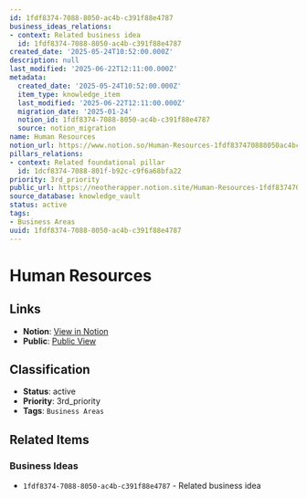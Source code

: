 ```yaml
---
id: 1fdf8374-7088-8050-ac4b-c391f88e4787
business_ideas_relations:
- context: Related business idea
  id: 1fdf8374-7088-8050-ac4b-c391f88e4787
created_date: '2025-05-24T10:52:00.000Z'
description: null
last_modified: '2025-06-22T12:11:00.000Z'
metadata:
  created_date: '2025-05-24T10:52:00.000Z'
  item_type: knowledge_item
  last_modified: '2025-06-22T12:11:00.000Z'
  migration_date: '2025-01-24'
  notion_id: 1fdf8374-7088-8050-ac4b-c391f88e4787
  source: notion_migration
name: Human Resources
notion_url: https://www.notion.so/Human-Resources-1fdf837470888050ac4bc391f88e4787
pillars_relations:
- context: Related foundational pillar
  id: 1dcf8374-7088-801f-b92c-c9f6a68bfa22
priority: 3rd_priority
public_url: https://neotherapper.notion.site/Human-Resources-1fdf837470888050ac4bc391f88e4787
source_database: knowledge_vault
status: active
tags:
- Business Areas
uuid: 1fdf8374-7088-8050-ac4b-c391f88e4787
---
```


# Human Resources

## Links

- **Notion**: [View in Notion](https://www.notion.so/Human-Resources-1fdf837470888050ac4bc391f88e4787)
- **Public**: [Public View](https://neotherapper.notion.site/Human-Resources-1fdf837470888050ac4bc391f88e4787)

## Classification

- **Status**: active
- **Priority**: 3rd_priority
- **Tags**: `Business Areas`

## Related Items

### Business Ideas
- `1fdf8374-7088-8050-ac4b-c391f88e4787` - Related business idea